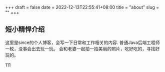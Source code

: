 +++ 
draft = false
date = 2022-12-13T22:55:41+08:00
title = "about"
slug = "" 
+++


## 短小精悍介绍
这里是since的个人博客，会写一下日常和工作相关的内容.
普通Java后端工程师一枚，没事会出去玩一玩。
会和老婆一起拍一拍美丽的照片，吃好吃的，寻找好玩的。

111
